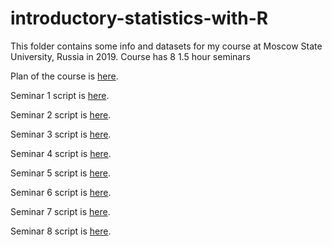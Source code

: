 # introductory-statistics-with-R
This folder contains some info and datasets for my course at Moscow State University, Russia in 2019. Course has 8 1.5 hour seminars

Plan of the course is [here](https://github.com/eldarrak/introductory-statistics-with-R/blob/master/plan.md).

Seminar 1 script is [here](https://github.com/eldarrak/introductory-statistics-with-R/blob/master/seminar_1.md).

Seminar 2 script is [here](https://github.com/eldarrak/introductory-statistics-with-R/blob/master/seminar_2.md).

Seminar 3 script is [here](https://github.com/eldarrak/introductory-statistics-with-R/blob/master/seminar_3.md).

Seminar 4 script is [here](https://github.com/eldarrak/introductory-statistics-with-R/blob/master/seminar_4.md).

Seminar 5 script is [here](https://github.com/eldarrak/introductory-statistics-with-R/blob/master/seminar_5.md).

Seminar 6 script is [here](https://github.com/eldarrak/introductory-statistics-with-R/blob/master/seminar_6.md).

Seminar 7 script is [here](https://github.com/eldarrak/introductory-statistics-with-R/blob/master/seminar_7.md).

Seminar 8 script is [here](https://github.com/eldarrak/introductory-statistics-with-R/blob/master/seminar_8.md).
